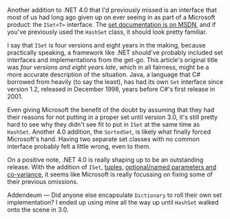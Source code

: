 Another addition to .NET 4.0 that I'd previously missed is an interface that most of us had long ago given up on ever seeing in as part of a Microsoft product: the `ISet<T>` interface. The [set documentation is on MSDN](http://msdn.microsoft.com/en-us/library/dd412081.aspx), and if you've previously used the `HashSet` class, it should look pretty familiar.

I say that `ISet` is four versions and eight years in the making, because practically speaking, a framework like .NET should've probably included set interfaces and implementations from the get-go. This article's original title was _four versions and eight years *late*_, which in all fairness, might be a more accurate description of the situation. Java, a language that C# borrowed from heavily (to say the least), has had its own `Set` interface since version 1.2, released in December 1998, years before C#'s first release in 2001.

Even giving Microsoft the benefit of the doubt by assuming that they had their reasons for not putting in a proper set until version 3.0, it's still pretty hard to see why they didn't see fit to put in `ISet` at the same time as `HashSet`. Another 4.0 addition, the `SortedSet`, is likely what finally forced Microsoft's hand. Having two separate set classes with no common interface probably felt a little wrong, even to them.

On a positive note, .NET 4.0 is really shaping up to be an outstanding release. With the addition of `ISet`, [tuples](/articles/finally-tuples-in-c-sharp.html), [optional/named parameters and co-variance](/articles/new-features-in-c-sharp-4.html), it seems like Microsoft is really focussing on fixing some of their previous omissions.

<span class="addendum">Addendeum &mdash;</span> Did anyone else encapsulate `Dictionary` to roll their own set implementation? I ended up using mine all the way up until `HashSet` walked onto the scene in 3.0.</p>
